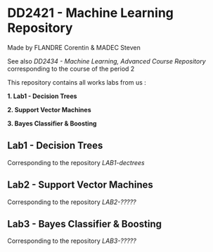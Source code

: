 # DD2421 - Machine Learning Repository

Made by FLANDRE Corentin & MADEC Steven

See also *DD2434 - Machine Learning, Advanced Course Repository* corresponding to the course of the period 2

This repository contains all works labs from us :

**1. Lab1 - Decision Trees**


**2. Support Vector Machines**

**3. Bayes Classifier & Boosting**

## Lab1 - Decision Trees

Corresponding to the repository *LAB1-dectrees*

## Lab2 - Support Vector Machines

Corresponding to the repository *LAB2-?????*

## Lab3 - Bayes Classifier & Boosting

Corresponding to the repository *LAB3-?????*
